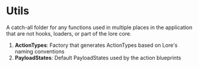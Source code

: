 # Utils

A catch-all folder for any functions used in multiple places in the application that are not hooks, loaders, or 
part of the lore core.

1. **ActionTypes**: Factory that generates ActionTypes based on Lore's naming conventions
2. **PayloadStates**: Default PayloadStates used by the action blueprints

